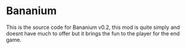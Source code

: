 # Bananium

This is the source code for Bananium v0.2, this mod is quite simply and doesnt have much to offer but it brings the fun to the player for the end game.
